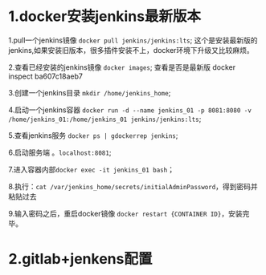 # 1.docker安装jenkins最新版本
1.pull一个jenkins镜像 `docker pull jenkins/jenkins:lts`;
这个是安装最新版的jenkins,如果安装旧版本，很多插件安装不上，docker环境下升级又比较麻烦。

2.查看已经安装的jenkins镜像 `docker images`;
查看是否是最新版 docker inspect ba607c18aeb7

3.创建一个jenkins目录 `mkdir /home/jenkins_home`;

4.启动一个jenkins容器 `docker run -d --name jenkins_01 -p 8081:8080 -v /home/jenkins_01:/home/jenkins_01 jenkins/jenkins:lts`;

5.查看jenkins服务 `docker ps | gdockerrep jenkins`;

6.启动服务端 。`localhost:8081`;

7.进入容器内部`docker exec -it jenkins_01 bash`；

8.执行：`cat /var/jenkins_home/secrets/initialAdminPassword`，得到密码并粘贴过去

9.输入密码之后，重启docker镜像 `docker restart {CONTAINER ID}`，安装完毕。

# 2.gitlab+jenkens配置





